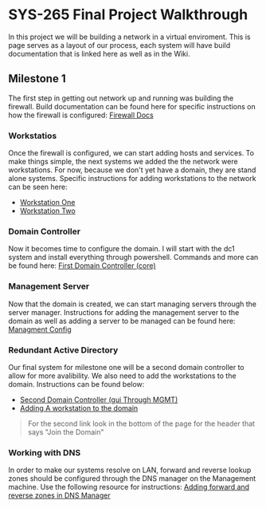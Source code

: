 # SYS-265 Final Project Walkthrough
In this project we will be building a network in a virtual enviroment. This is page serves as a layout of our process, each system will have build documentation that is linked here as well as in the Wiki.

## Milestone 1
The first step in getting out network up and running was building the firewall. Build documentation can be found here for specific instructions on how the firewall is configured: [Firewall Docs](https://github.com/AminDaoudi/Final-Project/wiki/fw)

### Workstatios
Once the firewall is configured, we can start adding hosts and services. To make things simple, the next systems we added the the network were workstations. For now, because we don't yet have a domain, they are stand alone systems. Specific instructions for adding workstations to the network can be seen here: 

 * [Workstation One](https://github.com/AminDaoudi/Final-Project/wiki/w1)
 * [Workstation Two](https://github.com/AminDaoudi/Final-Project/wiki/w2)

### Domain Controller
Now it becomes time to configure the domain. I will start with the dc1 system and install everything through powershell. Commands and more can be found here: [First Domain Controller (core)](https://github.com/AminDaoudi/Final-Project/wiki/dc1)

### Management Server
Now that the domain is created, we can start managing servers through the server manager. Instructions for adding the management server to the domain as well as adding a server to be managed can be found here: [Managment Config](https://github.com/AminDaoudi/Final-Project/wiki/mgmt1)

### Redundant Active Directory
Our final system for milestone one will be a second domain controller to allow for more avalibility. We also need to add the workstations to the domain. Instructions can be found below:

 * [Second Domain Controller (gui Through MGMT)](https://github.com/AminDaoudi/Final-Project/wiki/dc2)
 * [Adding A workstation to the domain](https://github.com/AminDaoudi/Final-Project/wiki/mgmt1)
> For the second link look in the bottom of the page for the header that says "Join the Domain"

### Working with DNS
In order to make our systems resolve on LAN, forward and reverse lookup zones should be configured through the DNS manager on the Management machine. Use the following resource for instructions: [Adding forward and reverse zones in DNS Manager](https://github.com/AminDaoudi/Final-Project/wiki/DNS)

